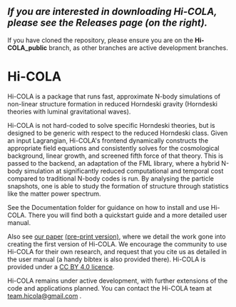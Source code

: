 ## *If you are interested in downloading Hi-COLA, please see the Releases page (on the right).*
If you have cloned the repository, please ensure you are on the **Hi-COLA_public** branch, as other branches are active development branches.


# Hi-COLA

Hi-COLA is a package that runs fast, approximate N-body simulations of non-linear structure formation in reduced Horndeski gravity (Horndeski theories with luminal gravitational waves). 

Hi-COLA is not hard-coded to solve specific Horndeski theories, but is designed to be generic with respect to the reduced Horndeski class. Given an input Lagrangian, Hi-COLA's frontend dynamically constructs the appropriate field equations and consistently solves for the cosmological background, linear growth, and screened fifth force of that theory. This is passed to the backend, an adaptation of the FML library, where a hybrid N-body simulation at significantly reduced computational and temporal cost compared to traditional N-body codes is run. By analysing the particle snapshots, one is able to study the formation of structure through statistics like the matter power spectrum.

See the Documentation folder for guidance on how to install and use Hi-COLA. There you will find both a quickstart guide and a more detailed user manual.

Also see [our paper](https://iopscience.iop.org/article/10.1088/1475-7516/2023/03/040) [(pre-print version)](https://arxiv.org/abs/2209.01666), where we detail the work gone into creating the first version of Hi-COLA. We encourage the community to use Hi-COLA for their own research, and request that you cite us as detailed in the user manual (a handy bibtex is also provided there). Hi-COLA is provided under a [CC BY 4.0 licence](https://creativecommons.org/licenses/by/4.0/).

Hi-COLA remains under active development, with further extensions of the code and applications planned. You can contact the Hi-COLA team at team.hicola@gmail.com .
